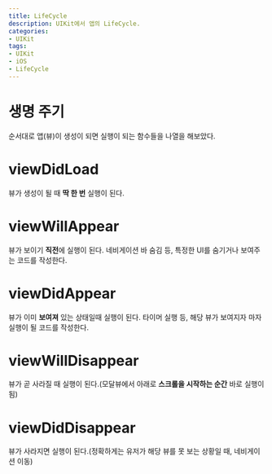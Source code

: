 ```yaml
---
title: LifeCycle
description: UIKit에서 앱의 LifeCycle.
categories:
- UIKit
tags:
- UIKit
- iOS
- LifeCycle
---
```


# 생명 주기
순서대로 앱(뷰)이 생성이 되면 실행이 되는 함수들을 나열을 해보았다.

# viewDidLoad
뷰가 생성이 될 때 **딱 한 번** 실행이 된다.

# viewWillAppear
뷰가 보이기 **직전**에 실행이 된다. 네비게이션 바 숨김 등, 특정한 UI를 숨기거나 보여주는 코드를 작성한다.

# viewDidAppear
뷰가 이미 **보여져** 있는 상태일때 실행이 된다. 타이머 실행 등, 해당 뷰가 보여지자 마자 실행이 될 코드를 작성한다.

# viewWillDisappear
뷰가 곧 사라질 때 실행이 된다.(모달뷰에서 아래로 **스크롤을 시작하는 순간** 바로 실행이 됨)

# viewDidDisappear
뷰가 사라지면 실행이 된다.(정확하게는 유저가 해당 뷰를 못 보는 상황일 때, 네비게이션 이동)